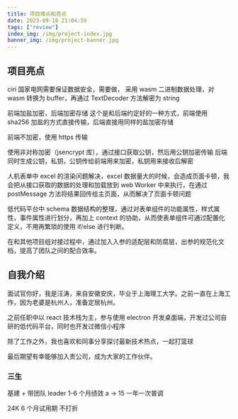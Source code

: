 ```yaml
---
title: 项目难点和亮点
date: 2023-09-18 21:04:59
tags: ["review"]
index_img: /img/project-index.jpg
banner_img: /img/project-banner.jpg
---
```


## 项目亮点

ciri 国家电网需要保证数据安全，需要做， 采用 wasm 二进制数据处理，对 wasm 转换为 buffer，再通过 TextDecoder 方法解密为 string

前端加盐加密，后端加密存储
这个是和后端约定好的一种方式，前端使用 sha256 加盐的方式直接传输，后端直接用同样的盐加密存储

前端不加密，使用 https 传输

使用非对称加密（jsencrypt 库），通过接口获取公钥，然后用公钥加密传输
后端同时生成公钥，私钥，公钥传给前端用来加密，私钥用来接收后解密

人机表单中 excel 的渲染问题解决，excel 数据量大的时候，会造成页面卡顿，我会把从接口获取的数据的处理和加载放到 web Worker 中来执行，在通过 postMessage 方法将结果回传给主页面，从而解决了页面卡顿问题

低代码平台中 schema 数据结构的整理，通过对表单组件的功能属性，样式属性，事件属性进行划分，再加上 context 的协助，从而使表单组件可通过配置化定义，不用再繁琐的使用 if/else 进行判断。

在和其他项目组对接过程中，通过加入入参的适配层和防腐层，出参的规范化文档，提高了团队之间的配合效率。

## 自我介绍

面试官你好，我是汪涛，来自安徽安庆，毕业于上海理工大学。之前一直在上海工作，因为老婆是杭州人，准备定居杭州。

之前任职中以 react 技术栈为主，参与使用 electron 开发桌面端，开发过公司自研的低代码平台，同时也开发过微信小程序

除了工作之外，我也喜欢和同事分享探讨最新技术热点，一起打篮球

最后期望有幸能够加入贵公司，成为大家的工作伙伴。

### 三生

基建 + 带团队 leader 1-6 个月绩效 a -> 15 一年一次普调

24K 6 个月试用期 不打折
